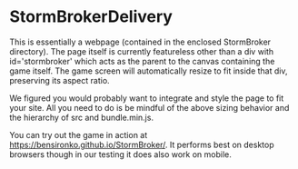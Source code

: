 # StormBrokerDelivery

This is essentially a webpage (contained in the enclosed StormBroker directory).
The page itself is currently featureless other than a div with id='stormbroker' which acts as the parent to the canvas containing the game itself. 
The game screen will automatically resize to fit inside that div, preserving its aspect ratio.

We figured you would probably want to integrate and style the page to fit your site. 
All you need to do is be mindful of the above sizing behavior and the hierarchy of src and bundle.min.js.

You can try out the game in action at https://bensironko.github.io/StormBroker/. 
It performs best on desktop browsers though in our testing it does also work on mobile.
